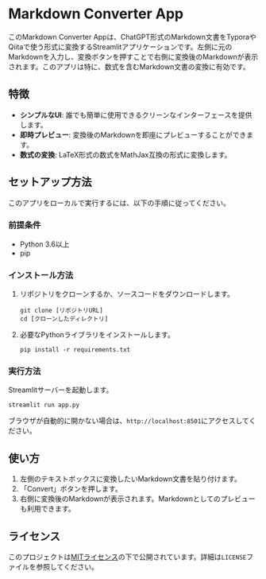 
# Markdown Converter App

このMarkdown Converter Appは、ChatGPT形式のMarkdown文書をTyporaやQiitaで使う形式に変換するStreamlitアプリケーションです。左側に元のMarkdownを入力し、変換ボタンを押すことで右側に変換後のMarkdownが表示されます。このアプリは特に、数式を含むMarkdown文書の変換に有効です。

## 特徴

- **シンプルなUI**: 誰でも簡単に使用できるクリーンなインターフェースを提供します。
- **即時プレビュー**: 変換後のMarkdownを即座にプレビューすることができます。
- **数式の変換**: LaTeX形式の数式をMathJax互換の形式に変換します。

## セットアップ方法

このアプリをローカルで実行するには、以下の手順に従ってください。

### 前提条件

- Python 3.6以上
- pip

### インストール方法

1. リポジトリをクローンするか、ソースコードをダウンロードします。
   ```
   git clone [リポジトリURL]
   cd [クローンしたディレクトリ]
   ```

2. 必要なPythonライブラリをインストールします。
   ```
   pip install -r requirements.txt
   ```

### 実行方法

Streamlitサーバーを起動します。
```
streamlit run app.py
```
ブラウザが自動的に開かない場合は、`http://localhost:8501`にアクセスしてください。

## 使い方

1. 左側のテキストボックスに変換したいMarkdown文書を貼り付けます。
2. 「Convert」ボタンを押します。
3. 右側に変換後のMarkdownが表示されます。Markdownとしてのプレビューも利用できます。

## ライセンス

このプロジェクトは[MITライセンス](LICENSE)の下で公開されています。詳細は`LICENSE`ファイルを参照してください。

